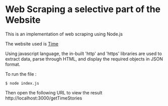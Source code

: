 # Web Scraping a selective part of the Website
This is an implementation of web scraping using Node.js

The website used is [Time](https://Time.com/)

Using javascript language, the in-built 'http' and 'https' libraries are used to extract data, parse through HTML, and display the required objects in JSON format.

To run the file :
```
$ node index.js
```
Then open the following URL to view the result 
http://localhost:3000/getTimeStories

